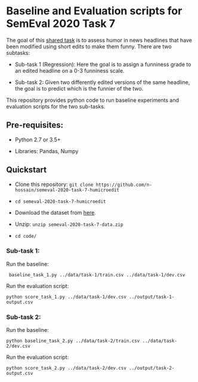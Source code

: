 # Baseline and Evaluation scripts for SemEval 2020 Task 7
The goal of this <a href="provide link to task">shared task</a> is to assess humor in news headlines that have been modified using short edits to make them funny. There are two subtasks:

* Sub-task 1 (Regression): Here the goal is to assign a funniness grade to an edited headline on a 0-3 funniness scale.

* Sub-task 2: Given two differently edited versions of the same headline, the goal is to predict which is the funnier of the two.

This repository provides python code to run baseline experiments and evaluation scripts for the two sub-tasks.

## Pre-requisites:
* Python 2.7 or 3.5+

* Libraries: Pandas, Numpy

## Quickstart
* Clone this repository: ```git clone https://github.com/n-hossain/semeval-2020-task-7-humicroedit```

* ```cd semeval-2020-task-7-humicroedit```

* Download the dataset from <a href="https://www.cs.rochester.edu/u/nhossain/semeval-2020-task-7-data.zip">here</a>.

* Unzip: ```unzip semeval-2020-task-7-data.zip```

* ```cd code/```

### Sub-task 1:
Run the baseline:

```
 baseline_task_1.py ../data/task-1/train.csv ../data/task-1/dev.csv
```

Run the evaluation script:

```
python score_task_1.py ../data/task-1/dev.csv ../output/task-1-output.csv
```

### Sub-task 2:
Run the baseline:

```
python baseline_task_2.py ../data/task-2/train.csv ../data/task-2/dev.csv
```

Run the evaluation script:

```
python score_task_2.py ../data/task-2/dev.csv ../output/task-2-output.csv
```


